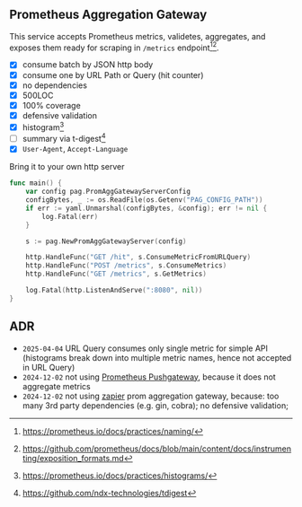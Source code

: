 ## Prometheus Aggregation Gateway

This service accepts Prometheus metrics, validetes, aggregates, and exposes them ready for scraping in `/metrics` endpoint[^4][^5].

- [x] consume batch by JSON http body
- [x] consume one by URL Path or Query (hit counter)
- [x] no dependencies
- [x] 500LOC
- [x] 100% coverage 
- [x] defensive validation
- [x] histogram[^3]
- [ ] summary via t-digest[^6]
- [x] `User-Agent`, `Accept-Language`

Bring it to your own http server

```go
func main() {
	var config pag.PromAggGatewayServerConfig
	configBytes, _ := os.ReadFile(os.Getenv("PAG_CONFIG_PATH"))
	if err := yaml.Unmarshal(configBytes, &config); err != nil {
		log.Fatal(err)
	}

	s := pag.NewPromAggGatewayServer(config)

	http.HandleFunc("GET /hit", s.ConsumeMetricFromURLQuery)
	http.HandleFunc("POST /metrics", s.ConsumeMetrics)
	http.HandleFunc("GET /metrics", s.GetMetrics)

	log.Fatal(http.ListenAndServe(":8080", nil))
}
```

## ADR

- `2025-04-04` URL Query consumes only single metric for simple API (histograms break down into multiple metric names, hence not accepted in URL Query)
- `2024-12-02` not using [Prometheus Pushgateway](https://github.com/prometheus/pushgateway), because it does not aggregate metrics
- `2024-12-02` not using [zapier](https://github.com/zapier/prom-aggregation-gateway) prom aggregation gateway, because: too many 3rd party dependencies (e.g. gin, cobra); no defensive validation;

[^3]: https://prometheus.io/docs/practices/histograms/
[^4]: https://prometheus.io/docs/practices/naming/
[^5]: https://github.com/prometheus/docs/blob/main/content/docs/instrumenting/exposition_formats.md 
[^6]: https://github.com/ndx-technologies/tdigest
